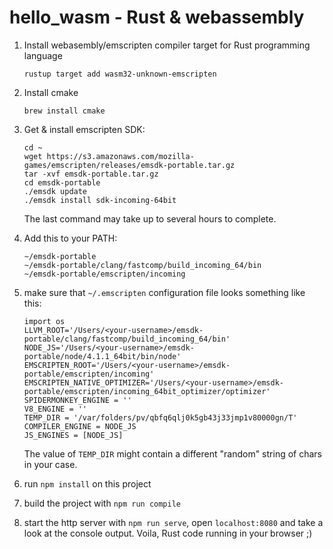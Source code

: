 # hello_wasm - Rust & webassembly

1. Install webasembly/emscripten compiler target for Rust programming language

    `rustup target add wasm32-unknown-emscripten`

2. Install cmake

    `brew install cmake`

3. Get & install emscripten SDK:
    
    ```
    cd ~
    wget https://s3.amazonaws.com/mozilla-games/emscripten/releases/emsdk-portable.tar.gz
    tar -xvf emsdk-portable.tar.gz
    cd emsdk-portable
    ./emsdk update
    ./emsdk install sdk-incoming-64bit
    ```

    The last command may take up to several hours to complete.

4. Add this to your PATH:

   ```
   ~/emsdk-portable
   ~/emsdk-portable/clang/fastcomp/build_incoming_64/bin
   ~/emsdk-portable/emscripten/incoming
   ```

5. make sure that `~/.emscripten` configuration file looks something like this:

   ```
   import os
   LLVM_ROOT='/Users/<your-username>/emsdk-portable/clang/fastcomp/build_incoming_64/bin'
   NODE_JS='/Users/<your-username>/emsdk-portable/node/4.1.1_64bit/bin/node'
   EMSCRIPTEN_ROOT='/Users/<your-username>/emsdk-portable/emscripten/incoming'
   EMSCRIPTEN_NATIVE_OPTIMIZER='/Users/<your-username>/emsdk-portable/emscripten/incoming_64bit_optimizer/optimizer'
   SPIDERMONKEY_ENGINE = ''
   V8_ENGINE = ''
   TEMP_DIR = '/var/folders/pv/qbfq6qlj0k5gb43j33jmp1v80000gn/T'
   COMPILER_ENGINE = NODE_JS
   JS_ENGINES = [NODE_JS]
   ```

   The value of `TEMP_DIR` might contain a different "random" string of chars in your case.

6. run `npm install` on this project

7. build the project with `npm run compile`

8. start the http server with `npm run serve`, open `localhost:8080` and take a look at the console output. Voila, Rust code running in your browser ;)
